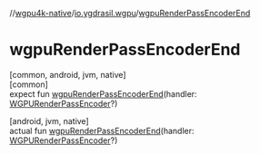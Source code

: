 //[wgpu4k-native](../../index.md)/[io.ygdrasil.wgpu](index.md)/[wgpuRenderPassEncoderEnd](wgpu-render-pass-encoder-end.md)

# wgpuRenderPassEncoderEnd

[common, android, jvm, native]\
[common]\
expect fun [wgpuRenderPassEncoderEnd](wgpu-render-pass-encoder-end.md)(handler: [WGPURenderPassEncoder](-w-g-p-u-render-pass-encoder/index.md)?)

[android, jvm, native]\
actual fun [wgpuRenderPassEncoderEnd](wgpu-render-pass-encoder-end.md)(handler: [WGPURenderPassEncoder](-w-g-p-u-render-pass-encoder/index.md)?)